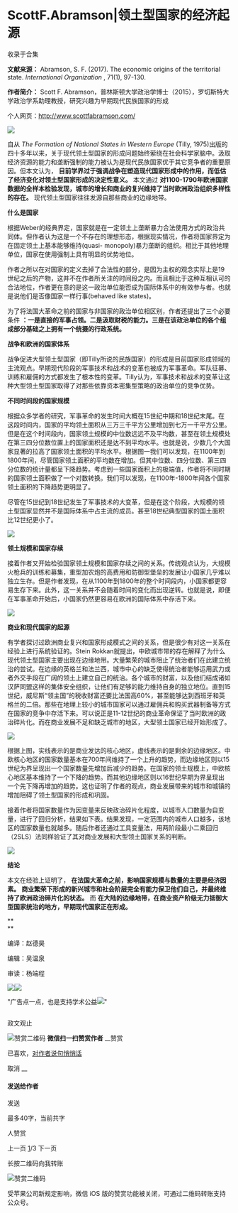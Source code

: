 # ScottF.Abramson|领土型国家的经济起源


收录于合集

**文献来源：** Abramson, S. F. (2017). The economic origins of the territorial
state. _International Organization_ , 71(1), 97-130.

  

 **作者简介：** Scott F. Abramson，普林斯顿大学政治学博士（2015），罗切斯特大学政治学系助理教授，研究兴趣为早期现代民族国家的形成

个人网页：http://www.scottfabramson.com/

![](/images/492/2.jpeg)

  

  

自从 _The Formation of National States in Western Europe_ (Tilly,
1975)出版的四十多年以来，关于现代领土型国家的形成问题始终萦绕在社会科学家脑中。汲取经济资源的能力和垄断强制的能力被认为是现代民族国家优于其它竞争者的重要原因。但本文认为，
**目前学界过于强调战争在塑造现代国家形成中的作用，而低估了经济变化对领土型国家形成的决定性意义。** 本文通过
**对1100-1790年欧洲国家数据的全样本检验发现，城市的增长和商业的复兴维持了当时欧洲政治组织多样性的存在。**
现代领土型国家往往发源自那些商业的边缘地带。

  

 **什么是国家**

  

根据Weber的经典界定，国家就是在一定领土上垄断暴力合法使用方式的政治共同体。但作者认为这是一个不存在的理想形态，根据现实情况，作者将国家界定为在固定领土上基本能够维持(quasi-
monopoly)暴力垄断的组织。相比于其他地理单位，国家在使用强制上具有明显的优势地位。

  

作者之所以在对国家的定义去掉了合法性的部分，是因为主权的观念实际上是19世纪之后的产物，这并不在作者所关注的时间段之内。而且相比于这种互相认可的合法地位，作者更在意的是这一政治单位能否成为国际体系中的有效参与者。也就是说他们是否像国家一样行事(behaved
like states)。

  

为了将法国大革命之前的国家与非国家的政治单位相区别，作者还提出了三个必要条件
**：一是直接的军事占领。二是汲取财税的能力。三是在该政治单位的各个组成部分基础之上拥有一个统摄的行政系统。**

  

 **战争和欧洲的国家体系**

  

战争促进大型领土型国家（即Tilly所说的民族国家）的形成是目前国家形成领域的主流观点。早期现代阶段的军事技术和战术的变革也被成为军事革命。军队征募、训练和雇佣的方式都发生了根本性的变革。Tilly认为，军事技术和战术的变革让这种大型领土型国家取得了对那些依靠资本密集型策略的政治单位的竞争优势。

  

 **不同时间段的国家规模**

  

根据众多学者的研究，军事革命的发生时间大概在15世纪中期和18世纪末尾。在这段时间内，国家的平均领土面积从三万三千平方公里增加到七万一千平方公里。但是在这个时间段内，国家领土规模的中位数远远不及平均数，甚至在领土规模处在第三四分位数位置上的国家面积还是达不到平均水平。也就是说，少数几个大国家显著的拉高了国家领土面积的平均水平。根据图一我们可以发现，在1100年到1800年间，尽管国家领土面积的平均数在增加。但其中位数、四分位数、第三四分位数的统计量都呈下降趋势。考虑到一些国家面积上的极端值，作者将不同时期的国家领土面积做了一个对数转换。我们可以发现，在1100年-1800年间各个国家领土面积的下降趋势更明显了。

  

尽管在15世纪到18世纪发生了军事技术的大变革，但是在这个阶段，大规模的领土型国家显然并不是国际体系中占主流的成员。甚至18世纪典型国家的国土面积比12世纪更小了。

  

![](/images/492/3.jpeg)

  

 **领土规模和国家存续**  

  

接着作者又开始检验国家领土规模和国家存续之间的关系。传统观点认为，大规模火枪兵的训练和募集，重型加农炮的高费用和防御型堡垒的发展让小国家几乎难以独立生存。但是作者发现，在从1100年到1800年的整个时间段内，小国家都更容易生存下来。此外，这一关系并不会随着时间的变化而出现逆转。也就是说，即便在军事革命开始后，小国家仍然更容易在欧洲的国际体系中存活下来。

  

![](/images/492/4.jpeg)

  

  

 **商业和现代国家的起源**

  

有学者探讨过欧洲商业复兴和国家形成模式之间的关系，但是很少有对这一关系在经验上进行系统验证的。Stein
Rokkan就提出，中欧城市带的存在解释了为什么现代领土型国家主要出现在边缘地带。大量繁荣的城市阻止了统治者们在此建立统治的尝试。在边缘的英格兰和法兰西，城市中心的缺乏使得统治者能够运用武力或者外交手段在广阔的领土上建立自己的统治。各个城市的财富，以及他们结成诸如汉萨同盟这样的集体安全组织，让他们有足够的能力维持自身的独立地位。直到15世纪，威尼斯“领主国”的税收财富还要比法国高60%，甚至能够达到西班牙和英格兰的二倍。那些在地理上较小的城市国家可以通过雇佣兵和购买武器制备等方式在国家的竞争中存活下来。可以说正是11-12世纪的商业革命保证了当时欧洲的政治碎片化。而在商业发展不足和缺乏城市的地区，大型领土国家已经开始形成了。

  

![](/images/492/5.jpeg)

  

根据上图，实线表示的是商业发达的核心地区，虚线表示的是剩余的边缘地区。中欧核心地区的国家数量基本在700年间维持了一个上升的趋势，而边缘地区则以15世纪为界呈现出一个国家数量先增加后减少的趋势。在国家的领土规模上，中欧核心地区基本维持了一个下降的趋势。而其他边缘地区则以16世纪早期为界呈现出一个先下降再增加的趋势。这也证明了作者的观点，商业发展带来的城市和城镇的增加阻碍了领土型国家的形成和巩固。  

  

接着作者将国家数量作为因变量来反映政治碎片化程度，以城市人口数量为自变量，进行了回归分析，结果如下表。结果发现，一定范围内的城市人口越多，该地区的国家数量也就越多。随后作者还通过工具变量法，用两阶段最小二乘回归（2SLS）法同样验证了其对商业发展和大型领土国家关系的判断。

  

![](/images/492/6.jpeg)

  

 **结论**

  

本文在经验上证明了， **在法国大革命之前，影响国家规模与数量的主要是经济因素。**
**商业繁荣下形成的新兴城市和社会阶层完全有能力保卫他们自己，并最终维持了欧洲政治碎片化的状态。** 而
**在大陆的边缘地带，在商业资产阶级无力抵御大型国家统治的地方，早期现代国家正在形成。**

 **  
**

  

‍‍‍编译：赵德昊

编辑：吴温泉

审读：杨端程‍

![](/images/492/7.jpeg)![](/images/492/8.jpeg)

"广告点一点，也是支持学术公益![](/images/492/9.png)"

![]()

政文观止

![赞赏二维码]() **微信扫一扫赞赏作者** __赞赏

已喜欢，[对作者说句悄悄话](javascript:;)

取消 __

#### 发送给作者

发送

最多40字，当前共字

[](javascript:;) 人赞赏

上一页 [1](javascript:;)/3 下一页

长按二维码向我转账

![赞赏二维码]()

受苹果公司新规定影响，微信 iOS 版的赞赏功能被关闭，可通过二维码转账支持公众号。

